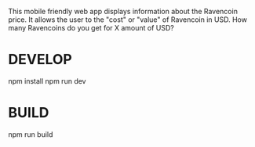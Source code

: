 This mobile friendly web app displays information about the Ravencoin price.
It allows the user to the "cost" or "value" of Ravencoin in USD.
How many Ravencoins do you get for X amount of USD?

# DEVELOP
npm install
npm run dev


# BUILD
npm run build

